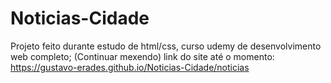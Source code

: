 # Noticias-Cidade
Projeto feito durante estudo de html/css, curso udemy de desenvolvimento web completo; (Continuar mexendo)
link do site até o momento: https://gustavo-erades.github.io/Noticias-Cidade/noticias
